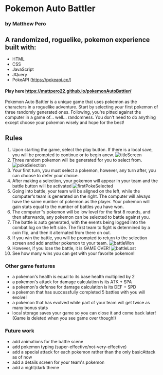 # Pokemon Auto Battler
### by Matthew Pero
## A randomized, roguelike, pokemon experience built with:
- HTML
- CSS
- JavaScript
- JQuery
- PokeAPI (https://pokeapi.co/)

#### Play here https://mattpero22.github.io/pokemonAutoBattler/
Pokemon Auto Battler is a unique game that uses pokemon as the characters in a roguelike adventure. Start by selecting your first pokemon of three randomly generated ones. Following, you're pitted against the computer in a game of... well... randomness. You don't need to do anything except choose your pokemon wisely and hope for the best!

## Rules
1. Upon starting the game, select the play button. If there is a local save, you will be prompted to continue or to begin anew.
![titleScreen](https://i.imgur.com/WP1B1y5.png)
2. Three random pokemon will be generated for you to select from.
   ![pokeSelection](https://i.imgur.com/gf5s6qw.png)
3. Your first turn, you must select a pokemon, however, any turn after, you can choose to defer your choice.
4. After making a selection, your pokemon will appear in your team and the battle button will be activated
   ![firstPokeSelected](https://i.imgur.com/ribQZ4D.png)
5. Going into battle, your team will be aligned on the left, while the computer's team is generated on the right. The computer will always have the same number of pokemon as the player. Your pokemon will gain stats equal to the number of battles you have won.
6. The computer''s pokemon will be low level for the first 8 rounds, and then afterwards, any pokemon can be selected to battle against you.
7. The battle is auto generated, with the events being logged into the combat log on the left side. The first team to fight is determined by a coin flip, and then it alternated from there on out.
8. If you win the battle, you will be prompted to return to the selection screen and add another pokemon to your team.
   ![battleWon](https://i.imgur.com/sUUqcuk.png)
9. However, if you lose the battle, it is GAME OVER!
    ![battleLost](https://i.imgur.com/0SDsUix.png)
10. See how many wins you can get with your favorite pokemon!

### Other game features
- a pokemon's health is equal to its base health multiplied by 2
- a pokemon's attack for damage calculation is its ATK + SPA
- a pokemon's defense for damage calculation is its DEF + SPD
- a pokemon that has successfully completed 5 battles with you will evolve!
- a pokemon that has evolved while part of your team will get twice as many bonus stats
- local storage saves your game so you can close it and come back later! (Game is deleted when you see game over though!)

### Future work
- add animations for the battle scene
- add pokemon typing (super-effective/not-very-effective)
- add a special attack for each pokemon rather than the only basicAttack as of now
- add a details screen for your team's pokemon
- add a night/dark theme

